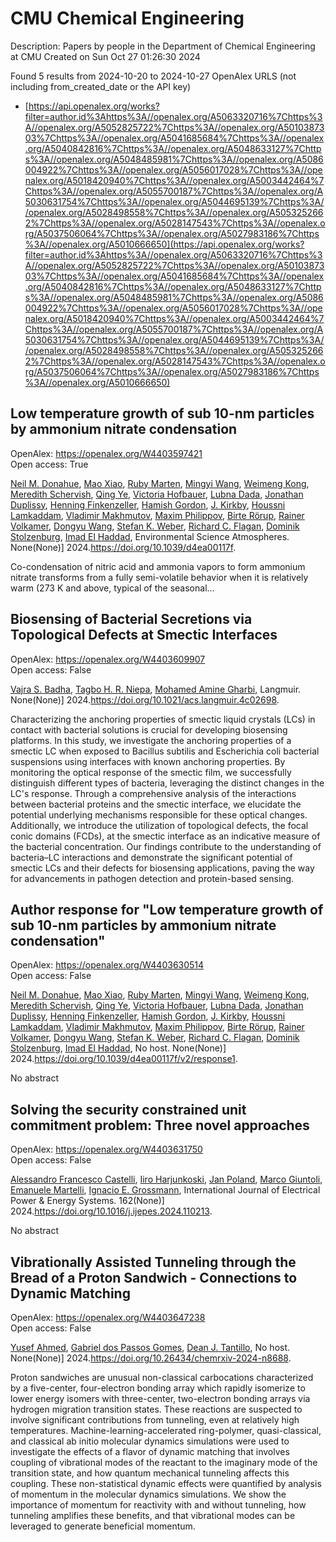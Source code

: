 # CMU Chemical Engineering
Description: Papers by people in the Department of Chemical Engineering at CMU
Created on Sun Oct 27 01:26:30 2024

Found 5 results from 2024-10-20 to 2024-10-27
OpenAlex URLS (not including from_created_date or the API key)
- [https://api.openalex.org/works?filter=author.id%3Ahttps%3A//openalex.org/A5063320716%7Chttps%3A//openalex.org/A5052825722%7Chttps%3A//openalex.org/A5010387303%7Chttps%3A//openalex.org/A5041685684%7Chttps%3A//openalex.org/A5040842816%7Chttps%3A//openalex.org/A5048633127%7Chttps%3A//openalex.org/A5048485981%7Chttps%3A//openalex.org/A5086004922%7Chttps%3A//openalex.org/A5056017028%7Chttps%3A//openalex.org/A5018420940%7Chttps%3A//openalex.org/A5003442464%7Chttps%3A//openalex.org/A5055700187%7Chttps%3A//openalex.org/A5030631754%7Chttps%3A//openalex.org/A5044695139%7Chttps%3A//openalex.org/A5028498558%7Chttps%3A//openalex.org/A5053252662%7Chttps%3A//openalex.org/A5028147543%7Chttps%3A//openalex.org/A5037506064%7Chttps%3A//openalex.org/A5027983186%7Chttps%3A//openalex.org/A5010666650](https://api.openalex.org/works?filter=author.id%3Ahttps%3A//openalex.org/A5063320716%7Chttps%3A//openalex.org/A5052825722%7Chttps%3A//openalex.org/A5010387303%7Chttps%3A//openalex.org/A5041685684%7Chttps%3A//openalex.org/A5040842816%7Chttps%3A//openalex.org/A5048633127%7Chttps%3A//openalex.org/A5048485981%7Chttps%3A//openalex.org/A5086004922%7Chttps%3A//openalex.org/A5056017028%7Chttps%3A//openalex.org/A5018420940%7Chttps%3A//openalex.org/A5003442464%7Chttps%3A//openalex.org/A5055700187%7Chttps%3A//openalex.org/A5030631754%7Chttps%3A//openalex.org/A5044695139%7Chttps%3A//openalex.org/A5028498558%7Chttps%3A//openalex.org/A5053252662%7Chttps%3A//openalex.org/A5028147543%7Chttps%3A//openalex.org/A5037506064%7Chttps%3A//openalex.org/A5027983186%7Chttps%3A//openalex.org/A5010666650)

## Low temperature growth of sub 10-nm particles by ammonium nitrate condensation   

OpenAlex: https://openalex.org/W4403597421    
Open access: True
    
[Neil M. Donahue](https://openalex.org/A5041685684), [Mao Xiao](https://openalex.org/A5101986613), [Ruby Marten](https://openalex.org/A5076543442), [Mingyi Wang](https://openalex.org/A5100768996), [Weimeng Kong](https://openalex.org/A5046351966), [Meredith Schervish](https://openalex.org/A5038957567), [Qing Ye](https://openalex.org/A5100347580), [Victoria Hofbauer](https://openalex.org/A5012274245), [Lubna Dada](https://openalex.org/A5049539173), [Jonathan Duplissy](https://openalex.org/A5088633919), [Henning Finkenzeller](https://openalex.org/A5081639490), [Hamish Gordon](https://openalex.org/A5086004922), [J. Kirkby](https://openalex.org/A5009274507), [Houssni Lamkaddam](https://openalex.org/A5014138176), [Vladimir Makhmutov](https://openalex.org/A5036074857), [Maxim Philippov](https://openalex.org/A5090585494), [Birte Rörup](https://openalex.org/A5022780485), [Rainer Volkamer](https://openalex.org/A5018521569), [Dongyu Wang](https://openalex.org/A5100764279), [Stefan K. Weber](https://openalex.org/A5041814082), [Richard C. Flagan](https://openalex.org/A5012711441), [Dominik Stolzenburg](https://openalex.org/A5063223340), [Imad El Haddad](https://openalex.org/A5080319960), Environmental Science Atmospheres. None(None)] 2024.https://doi.org/10.1039/d4ea00117f.
    
Co-condensation of nitric acid and ammonia vapors to form ammonium nitrate transforms from a fully semi-volatile behavior when it is relatively warm (273 K and above, typical of the seasonal...    

    

## Biosensing of Bacterial Secretions via Topological Defects at Smectic Interfaces   

OpenAlex: https://openalex.org/W4403609907    
Open access: False
    
[Vajra S. Badha](https://openalex.org/A5071739884), [Tagbo H. R. Niepa](https://openalex.org/A5044695139), [Mohamed Amine Gharbi](https://openalex.org/A5020118413), Langmuir. None(None)] 2024.https://doi.org/10.1021/acs.langmuir.4c02698.
    
Characterizing the anchoring properties of smectic liquid crystals (LCs) in contact with bacterial solutions is crucial for developing biosensing platforms. In this study, we investigate the anchoring properties of a smectic LC when exposed to Bacillus subtilis and Escherichia coli bacterial suspensions using interfaces with known anchoring properties. By monitoring the optical response of the smectic film, we successfully distinguish different types of bacteria, leveraging the distinct changes in the LC's response. Through a comprehensive analysis of the interactions between bacterial proteins and the smectic interface, we elucidate the potential underlying mechanisms responsible for these optical changes. Additionally, we introduce the utilization of topological defects, the focal conic domains (FCDs), at the smectic interface as an indicative measure of the bacterial concentration. Our findings contribute to the understanding of bacteria–LC interactions and demonstrate the significant potential of smectic LCs and their defects for biosensing applications, paving the way for advancements in pathogen detection and protein-based sensing.    

    

## Author response for "Low temperature growth of sub 10-nm particles by ammonium nitrate condensation"   

OpenAlex: https://openalex.org/W4403630514    
Open access: False
    
[Neil M. Donahue](https://openalex.org/A5041685684), [Mao Xiao](https://openalex.org/A5101986613), [Ruby Marten](https://openalex.org/A5076543442), [Mingyi Wang](https://openalex.org/A5100768996), [Weimeng Kong](https://openalex.org/A5046351966), [Meredith Schervish](https://openalex.org/A5038957567), [Qing Ye](https://openalex.org/A5100347580), [Victoria Hofbauer](https://openalex.org/A5012274245), [Lubna Dada](https://openalex.org/A5049539173), [Jonathan Duplissy](https://openalex.org/A5088633919), [Henning Finkenzeller](https://openalex.org/A5081639490), [Hamish Gordon](https://openalex.org/A5086004922), [J. Kirkby](https://openalex.org/A5009274507), [Houssni Lamkaddam](https://openalex.org/A5014138176), [Vladimir Makhmutov](https://openalex.org/A5036074857), [Maxim Philippov](https://openalex.org/A5090585494), [Birte Rörup](https://openalex.org/A5022780485), [Rainer Volkamer](https://openalex.org/A5018521569), [Dongyu Wang](https://openalex.org/A5100764279), [Stefan K. Weber](https://openalex.org/A5041814082), [Richard C. Flagan](https://openalex.org/A5012711441), [Dominik Stolzenburg](https://openalex.org/A5063223340), [Imad El Haddad](https://openalex.org/A5080319960), No host. None(None)] 2024.https://doi.org/10.1039/d4ea00117f/v2/response1.
    
No abstract    

    

## Solving the security constrained unit commitment problem: Three novel approaches   

OpenAlex: https://openalex.org/W4403631750    
Open access: False
    
[Alessandro Francesco Castelli](https://openalex.org/A5026062813), [Iiro Harjunkoski](https://openalex.org/A5034091365), [Jan Poland](https://openalex.org/A5086584072), [Marco Giuntoli](https://openalex.org/A5042826601), [Emanuele Martelli](https://openalex.org/A5020653800), [Ignacio E. Grossmann](https://openalex.org/A5056017028), International Journal of Electrical Power & Energy Systems. 162(None)] 2024.https://doi.org/10.1016/j.ijepes.2024.110213.
    
No abstract    

    

## Vibrationally Assisted Tunneling through the Bread of a Proton Sandwich - Connections to Dynamic Matching   

OpenAlex: https://openalex.org/W4403647238    
Open access: False
    
[Yusef Ahmed](https://openalex.org/A5004687477), [Gabriel dos Passos Gomes](https://openalex.org/A5048633127), [Dean J. Tantillo](https://openalex.org/A5079094106), No host. None(None)] 2024.https://doi.org/10.26434/chemrxiv-2024-n8688.
    
Proton sandwiches are unusual non-classical carbocations characterized by a five-center, four-electron bonding array which rapidly isomerize to lower energy isomers with three-center, two-electron bonding arrays via hydrogen migration transition states. These reactions are suspected to involve significant contributions from tunneling, even at relatively high temperatures. Machine-learning-accelerated ring-polymer, quasi-classical, and classical ab initio molecular dynamics simulations were used to investigate the effects of a flavor of dynamic matching that involves coupling of vibrational modes of the reactant to the imaginary mode of the transition state, and how quantum mechanical tunneling affects this coupling. These non-statistical dynamic effects were quantified by analysis of momentum in the molecular dynamics simulations. We show the importance of momentum for reactivity with and without tunneling, how tunneling amplifies these benefits, and that vibrational modes can be leveraged to generate beneficial momentum.    

    
